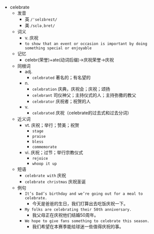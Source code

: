 - celebrate
  - 发音
    - 英 `/'selɪbreɪt/`
    - 美 `/sɛləˌbret/`
  - 词义
    - v. 庆祝
    - `to show that an event or occasion is important by doing something special or enjoyable`
  - 记忆
    - celebr(荣誉)+ate(动词后缀)→庆祝荣誉→庆祝
  - 同根词
    - adj.
      - `celebrated` 著名的；有名望的
    - n.
      - `celebration` 庆典，庆祝会；庆祝；颂扬
      - `celebrant` 司仪神父；主持仪式的人；主持弥撒的教父
      - `celebrator` 庆祝者；祝贺的人
    - v.
      - `celebrated` 庆祝（celebrate的过去式和过去分词）
  - 近义词
    - vt. 庆祝；举行；赞美；祝贺
      - `stage`
      - `praise`
      - `bless`
      - `commemorate`
    - vi. 庆祝；过节；举行宗教仪式
      - `rejoice`
      - `whoop it up`
  - 短语
    - `celebrate with` 庆祝 
    - `celebrate christmas` 庆祝圣诞 
  - 例句
    - `It’s Dad’s birthday and we’re going out for a meal to celebrate.`
      - 今天是爸爸的生日，我们打算出去吃饭庆祝一下。
    - `My folks are celebrating their 50th anniversary.`
      - 我父母正在庆祝他们结婚50周年。
    - `We hope to give fans something to celebrate this season.`
      - 我们希望在本赛季能给球迷一些值得庆祝的事。

